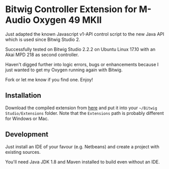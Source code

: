 # Bitwig Controller Extension for M-Audio Oxygen 49 MKII

Just adapted the known Javascript v1-API control script to the new Java API which is used since Bitwig Studio 2.

Successfully tested on Bitwig Studio 2.2.2 on Ubuntu Linux 17.10 with an Akai MPD 218 as second controller.

Haven't digged further into logic errors, bugs or enhancements because I just wanted to get my Oxygen running again with Bitwig.

Fork or let me know if you find one. Enjoy!

## Installation

Download the compiled extension from [here](https://github.com/FIXURL) and put it into your `~/Bitwig Studio/Extensions` folder.
Note that the `Extensions` path is probably different for Windows or Mac.

## Development

Just install an IDE of your favour (e.g. Netbeans) and create a project with existing sources.

You'll need Java JDK 1.8 and Maven installed to build even without an IDE.